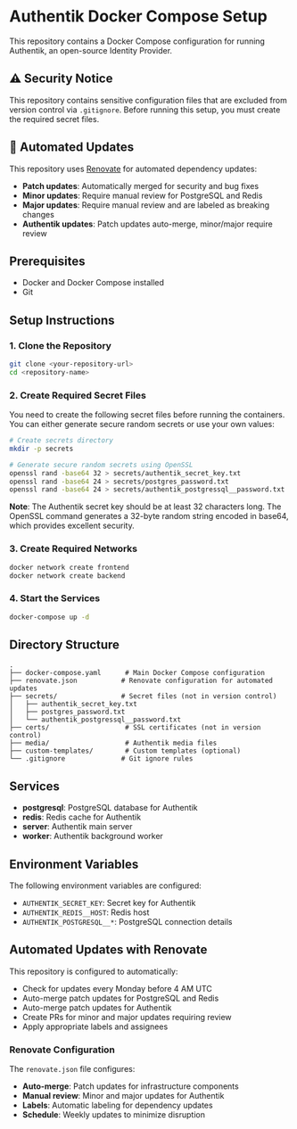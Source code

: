 # Authentik Docker Compose Setup

This repository contains a Docker Compose configuration for running Authentik, an open-source Identity Provider.

## ⚠️ Security Notice

This repository contains sensitive configuration files that are excluded from version control via `.gitignore`. Before running this setup, you must create the required secret files.

## 🔄 Automated Updates

This repository uses [Renovate](https://github.com/renovatebot/renovate) for automated dependency updates:
- **Patch updates**: Automatically merged for security and bug fixes
- **Minor updates**: Require manual review for PostgreSQL and Redis
- **Major updates**: Require manual review and are labeled as breaking changes
- **Authentik updates**: Patch updates auto-merge, minor/major require review

## Prerequisites

- Docker and Docker Compose installed
- Git

## Setup Instructions

### 1. Clone the Repository

```bash
git clone <your-repository-url>
cd <repository-name>
```

### 2. Create Required Secret Files

You need to create the following secret files before running the containers. You can either generate secure random secrets or use your own values:

```bash
# Create secrets directory
mkdir -p secrets

# Generate secure random secrets using OpenSSL
openssl rand -base64 32 > secrets/authentik_secret_key.txt
openssl rand -base64 24 > secrets/postgres_password.txt
openssl rand -base64 24 > secrets/authentik_postgressql__password.txt
```

**Note**: The Authentik secret key should be at least 32 characters long. The OpenSSL command generates a 32-byte random string encoded in base64, which provides excellent security.

### 3. Create Required Networks

```bash
docker network create frontend
docker network create backend
```

### 4. Start the Services

```bash
docker-compose up -d
```

## Directory Structure

```
.
├── docker-compose.yaml      # Main Docker Compose configuration
├── renovate.json           # Renovate configuration for automated updates
├── secrets/                # Secret files (not in version control)
│   ├── authentik_secret_key.txt
│   ├── postgres_password.txt
│   └── authentik_postgressql__password.txt
├── certs/                   # SSL certificates (not in version control)
├── media/                   # Authentik media files
├── custom-templates/        # Custom templates (optional)
└── .gitignore              # Git ignore rules
```

## Services

- **postgresql**: PostgreSQL database for Authentik
- **redis**: Redis cache for Authentik
- **server**: Authentik main server
- **worker**: Authentik background worker

## Environment Variables

The following environment variables are configured:

- `AUTHENTIK_SECRET_KEY`: Secret key for Authentik
- `AUTHENTIK_REDIS__HOST`: Redis host
- `AUTHENTIK_POSTGRESQL__*`: PostgreSQL connection details

## Automated Updates with Renovate

This repository is configured to automatically:
- Check for updates every Monday before 4 AM UTC
- Auto-merge patch updates for PostgreSQL and Redis
- Auto-merge patch updates for Authentik
- Create PRs for minor and major updates requiring review
- Apply appropriate labels and assignees

### Renovate Configuration

The `renovate.json` file configures:
- **Auto-merge**: Patch updates for infrastructure components
- **Manual review**: Minor and major updates for Authentik
- **Labels**: Automatic labeling for dependency updates
- **Schedule**: Weekly updates to minimize disruption